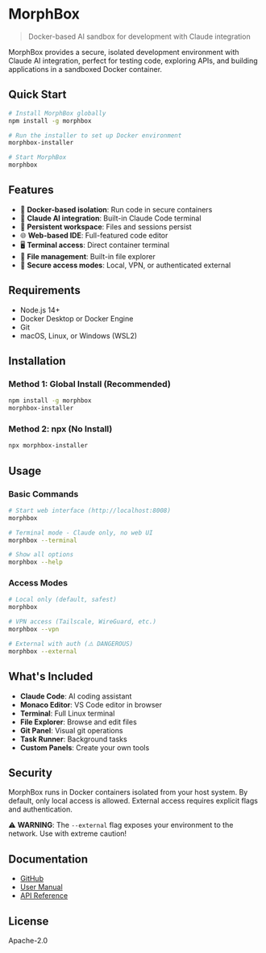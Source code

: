 # MorphBox

> Docker-based AI sandbox for development with Claude integration

MorphBox provides a secure, isolated development environment with Claude AI integration, perfect for testing code, exploring APIs, and building applications in a sandboxed Docker container.

## Quick Start

```bash
# Install MorphBox globally
npm install -g morphbox

# Run the installer to set up Docker environment
morphbox-installer

# Start MorphBox
morphbox
```

## Features

- 🐳 **Docker-based isolation**: Run code in secure containers
- 🤖 **Claude AI integration**: Built-in Claude Code terminal
- 💾 **Persistent workspace**: Files and sessions persist
- 🌐 **Web-based IDE**: Full-featured code editor
- 🖥️ **Terminal access**: Direct container terminal
- 📁 **File management**: Built-in file explorer
- 🔐 **Secure access modes**: Local, VPN, or authenticated external

## Requirements

- Node.js 14+
- Docker Desktop or Docker Engine
- Git
- macOS, Linux, or Windows (WSL2)

## Installation

### Method 1: Global Install (Recommended)

```bash
npm install -g morphbox
morphbox-installer
```

### Method 2: npx (No Install)

```bash
npx morphbox-installer
```

## Usage

### Basic Commands

```bash
# Start web interface (http://localhost:8008)
morphbox

# Terminal mode - Claude only, no web UI
morphbox --terminal

# Show all options
morphbox --help
```

### Access Modes

```bash
# Local only (default, safest)
morphbox

# VPN access (Tailscale, WireGuard, etc.)
morphbox --vpn

# External with auth (⚠️ DANGEROUS)
morphbox --external
```

## What's Included

- **Claude Code**: AI coding assistant
- **Monaco Editor**: VS Code editor in browser
- **Terminal**: Full Linux terminal
- **File Explorer**: Browse and edit files
- **Git Panel**: Visual git operations
- **Task Runner**: Background tasks
- **Custom Panels**: Create your own tools

## Security

MorphBox runs in Docker containers isolated from your host system. By default, only local access is allowed. External access requires explicit flags and authentication.

⚠️ **WARNING**: The `--external` flag exposes your environment to the network. Use with extreme caution!

## Documentation

- [GitHub](https://github.com/MicahBly/morphbox)
- [User Manual](https://github.com/MicahBly/morphbox/blob/main/docs/USER_MANUAL.md)
- [API Reference](https://github.com/MicahBly/morphbox/blob/main/docs/API_REFERENCE.md)

## License

Apache-2.0